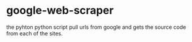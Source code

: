 # google-web-scraper
the pyhton python script pull urls from google and gets the source code from each of the sites.
